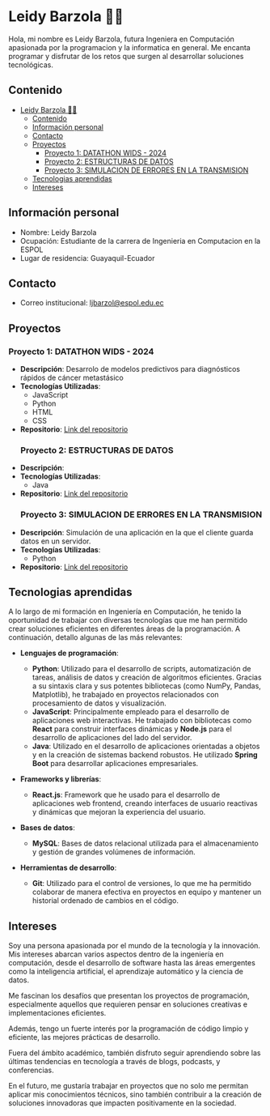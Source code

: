 # Leidy Barzola 👩‍💻
Hola, mi nombre es Leidy Barzola, futura Ingeniera en Computación apasionada por la programacion y la informatica en general. Me encanta programar y disfrutar de los retos que surgen al desarrollar soluciones tecnológicas.
## Contenido
- [Leidy Barzola 👩‍💻](#leidy-barzola-)
  - [Contenido](#contenido)
  - [Información personal](#información-personal)
  - [Contacto](#contacto)
  - [Proyectos](#proyectos)
    - [Proyecto 1: DATATHON WIDS - 2024](#proyecto-1-datathon-wids---2024)
    - [Proyecto 2: ESTRUCTURAS DE DATOS](#proyecto-2-estructuras-de-datos)
    - [Proyecto 3: SIMULACION DE ERRORES EN LA TRANSMISION](#proyecto-3-simulacion-de-errores-en-la-transmision)
  - [Tecnologias aprendidas](#tecnologias-aprendidas)
  - [Intereses](#intereses)
## Información personal
* Nombre: Leidy Barzola
* Ocupación: Estudiante de la carrera de Ingenieria en Computacion en la ESPOL
* Lugar de residencia: Guayaquil-Ecuador

## Contacto
* Correo institucional: ljbarzol@espol.edu.ec
## Proyectos
 ### Proyecto 1: DATATHON WIDS - 2024 
- **Descripción**: Desarrolo de modelos predictivos para diagnósticos rápidos de cáncer metastásico  
- **Tecnologías Utilizadas**: 
  - JavaScript
  - Python
  - HTML
  - CSS
- **Repositorio**: [Link del repositorio](https://github.com/ljbarzol/WIDS-2024)
  ### Proyecto 2: ESTRUCTURAS DE DATOS
- **Descripción**: 
- **Tecnologías Utilizadas**: 
  - Java
- **Repositorio**: [Link del repositorio](https://github.com/vic28code/Grupo_11)
  ### Proyecto 3: SIMULACION DE ERRORES EN LA TRANSMISION 
- **Descripción**: Simulación de una aplicación en la que el cliente guarda datos en un servidor.
- **Tecnologías Utilizadas**: 
  - Python
- **Repositorio**: [Link del repositorio](https://github.com/DiegoA00/Simulacion-de-Errores-en-la-Transmision)
  
## Tecnologias aprendidas 
A lo largo de mi formación en Ingeniería en Computación, he tenido la oportunidad de trabajar con diversas tecnologías que me han permitido crear soluciones eficientes en diferentes áreas de la programación. A continuación, detallo algunas de las más relevantes:

- **Lenguajes de programación**:  
  - **Python**: Utilizado para el desarrollo de scripts, automatización de tareas, análisis de datos y creación de algoritmos eficientes. Gracias a su sintaxis clara y sus potentes bibliotecas (como NumPy, Pandas, Matplotlib), he trabajado en proyectos relacionados con procesamiento de datos y visualización.
  - **JavaScript**: Principalmente empleado para el desarrollo de aplicaciones web interactivas. He trabajado con bibliotecas como **React** para construir interfaces dinámicas y **Node.js** para el desarrollo de aplicaciones del lado del servidor.
  - **Java**: Utilizado en el desarrollo de aplicaciones orientadas a objetos y en la creación de sistemas backend robustos. He utilizado **Spring Boot** para desarrollar aplicaciones empresariales.

- **Frameworks y librerías**:  
  - **React.js**: Framework que he usado para el desarrollo de aplicaciones web frontend, creando interfaces de usuario reactivas y dinámicas que mejoran la experiencia del usuario.

  
- **Bases de datos**:  
  - **MySQL**: Bases de datos relacional utilizada para el almacenamiento y gestión de grandes volúmenes de información. 

  
- **Herramientas de desarrollo**:  
  - **Git**: Utilizado para el control de versiones, lo que me ha permitido colaborar de manera efectiva en proyectos en equipo y mantener un historial ordenado de cambios en el código.

## Intereses

Soy una persona apasionada por el mundo de la tecnología y la innovación. Mis intereses abarcan varios aspectos dentro de la ingeniería en computación, desde el desarrollo de software hasta las áreas emergentes como la inteligencia artificial, el aprendizaje automático y la ciencia de datos. 

Me fascinan los desafíos que presentan los proyectos de programación, especialmente aquellos que requieren pensar en soluciones creativas e implementaciones eficientes. 

Además, tengo un fuerte interés por la programación de código limpio y eficiente, las mejores prácticas de desarrollo. 

Fuera del ámbito académico, también disfruto seguir aprendiendo sobre las últimas tendencias en tecnología a través de blogs, podcasts, y conferencias. 

En el futuro, me gustaría trabajar en proyectos que no solo me permitan aplicar mis conocimientos técnicos, sino también contribuir a la creación de soluciones innovadoras que impacten positivamente en la sociedad.

